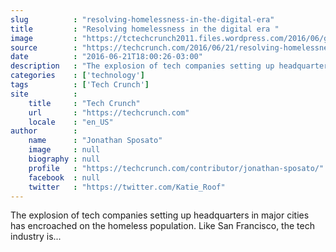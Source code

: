 ```yaml
---
slug          : "resolving-homelessness-in-the-digital-era"
title         : "Resolving homelessness in the digital era "
image         : "https://tctechcrunch2011.files.wordpress.com/2016/06/gettyimages-497924082.jpg?w=764&h=400&crop=1"
source        : "https://techcrunch.com/2016/06/21/resolving-homelessness-in-the-digital-era/"
date          : "2016-06-21T18:00:26-03:00"
description   : "The explosion of tech companies setting up headquarters in major cities has encroached on the homeless population. Like San Francisco, the tech industry is..."
categories    : ['technology']
tags          : ['Tech Crunch']
site          :
    title     : "Tech Crunch"
    url       : "https://techcrunch.com"
    locale    : "en_US"
author        :
    name      : "Jonathan Sposato"
    image     : null
    biography : null
    profile   : "https://techcrunch.com/contributor/jonathan-sposato/"
    facebook  : null
    twitter   : "https://twitter.com/Katie_Roof"
---
```


The explosion of tech companies setting up headquarters in major cities has encroached on the homeless population. Like San Francisco, the tech industry is...
